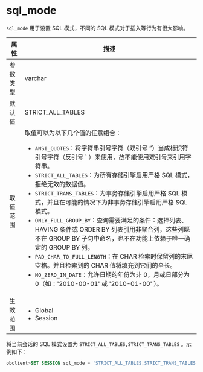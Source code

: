 sql_mode 
=============================

`sql_mode` 用于设置 SQL 模式，不同的 SQL 模式对于插入等行为有很大影响。


| **属性** |                                                                                                                         **描述**                                                                                                                         |
|--------|--------------------------------------------------------------------------------------------------------------------------------------------------------------------------------------------------------------------------------------------------------|
| 参数类型   | varchar                                                                                                                                                                                                                                                |
| 默认值    | STRICT_ALL_TABLES                                                                                                                                                                                                                                      |
| 取值范围   | 取值可以为以下几个值的任意组合：<ul><li>`ANSI_QUOTES`：将字符串引号字符（双引号 ”）当成标识符引号字符（反引号 \` ）来使用，故不能使用双引号来引用字符串。</li><li>`STRICT_ALL_TABLES`：为所有存储引擎启用严格 SQL 模式，拒绝无效的数据值。 </li><li>`STRICT_TRANS_TABLES`：为事务存储引擎启用严格 SQL 模式，并且在可能的情况下为非事务存储引擎启用严格 SQL 模式。</li><li>`ONLY_FULL_GROUP_BY`：查询需要满足的条件：选择列表、HAVING 条件或 ORDER BY 列表引用非聚合列，这些列既不在 GROUP BY 子句中命名，也不在功能上依赖于唯一确定的 GROUP BY 列。</li><li>`PAD_CHAR_TO_FULL_LENGTH`：在 CHAR 检索时保留列的末尾空格。并且检索到的 CHAR 值将填充到它们的全长。</li><li>`NO_ZERO_IN_DATE`：允许日期的年份为非 0，月或日部分为 0（如：'2010-00-01' 或 '2010-01-00' ）。</li></ul>    |
| 生效范围   |<ul><li>Global</li><li>Session</li></ul>                                                                                                                                               |


将当前会话的 SQL 模式设置为 `STRICT_ALL_TABLES,STRICT_TRANS_TABLES` 。示例如下：

```sql
obclient>SET SESSION sql_mode = 'STRICT_ALL_TABLES,STRICT_TRANS_TABLES';
```

